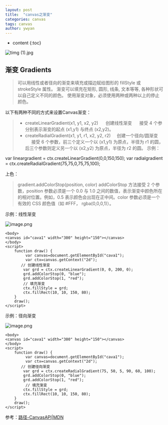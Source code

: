 ```yaml
---
layout: post
title:  "canvas之渐变"
categories: canvas
tags: canvas
author: ywyan
---
```


* content
{:toc}


![timg (1).jpg](http://upload-images.jianshu.io/upload_images/4041074-5efea961e7427a66.jpg?imageMogr2/auto-orient/strip%7CimageView2/2/w/1240)


## 渐变 Gradients
> 可以用线性或者径向的渐变来填充或描边赋给图形的 fillStyle 或 strokeStyle 属性。
渐变可以填充在矩形, 圆形, 线条, 文本等等, 各种形状可以自己定义不同的颜色。
使用渐变对象，必须使用两种或两种以上的停止颜色。

以下有两种不同的方式来设置Canvas渐变：
>- createLinearGradient(x1, y1, x2, y2)   &nbsp;&nbsp;&nbsp;&nbsp; 创建线性渐变
    &nbsp;&nbsp;&nbsp;&nbsp; 接受 4 个参分别表示渐变的起点 (x1,y1) 与终点 (x2,y2)。 
>- createRadialGradient(x1, y1, r1, x2, y2, r2)  &nbsp;&nbsp;&nbsp;&nbsp;创建一个径向/圆渐变
 &nbsp;&nbsp;&nbsp;&nbsp; 接受 6 个参数，前三个定义一个以 (x1,y1) 为原点，半径为 r1 的圆，后三个参数则定义另一个以 (x2,y2) 为原点，半径为 r2 的圆。
示例：

var lineargradient = ctx.createLinearGradient(0,0,150,150);
var radialgradient = ctx.createRadialGradient(75,75,0,75,75,100);
 

上色：

>gradient.addColorStop(position, color)
addColorStop 方法接受 2 个参数，position 参数必须是一个 0.0 与 1.0 之间的数值，表示渐变中颜色所在的相对位置。例如，0.5 表示颜色会出现在正中间。color 参数必须是一个有效的 CSS 颜色值（如 #FFF， rgba(0,0,0,1)）。

示例：线性渐变

![image.png](http://upload-images.jianshu.io/upload_images/4041074-1725e6363ca25a88.png?imageMogr2/auto-orient/strip%7CimageView2/2/w/1240)

```
<body>
<canvas id="cava1" width="300" height="150"></canvas>
</body>
<script> 
    function draw() {
         var canvas=document.getElementById("cava1");
         var ctx=canvas.getContext("2d");  
       // 创建线性渐变
        var grd = ctx.createLinearGradient(0, 0, 200, 0);
        grd.addColorStop(0, "blue");
        grd.addColorStop(1, "red"); 
        // 填充渐变
        ctx.fillStyle = grd;
        ctx.fillRect(10, 10, 150, 80);
    } 
    draw(); 
</script>
```
示例：径向渐变

![image.png](http://upload-images.jianshu.io/upload_images/4041074-53b58ce7502c87eb.png?imageMogr2/auto-orient/strip%7CimageView2/2/w/1240)

```
<body>
<canvas id="cava1" width="300" height="150"></canvas>
</body>
<script> 
    function draw() {
         var canvas=document.getElementById("cava1");
         var ctx=canvas.getContext("2d");  
       // 创建径向渐变
        var grd = ctx.createRadialGradient(75, 50, 5, 90, 60, 100);
        grd.addColorStop(0, "blue");
        grd.addColorStop(1, "red");
         // 填充渐变
        ctx.fillStyle = grd;
        ctx.fillRect(10, 10, 150, 80);
    } 
    draw(); 
</script>
```
 
参考：[路径-CanvasAPI|MDN](https://link.jianshu.com/?t=https%3A%2F%2Fdeveloper.mozilla.org%2Fzh-CN%2Fdocs%2FWeb%2FAPI%2FCanvas_API)
